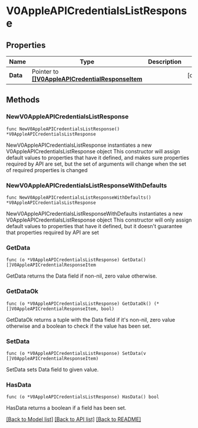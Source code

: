 # V0AppleAPICredentialsListResponse

## Properties

Name | Type | Description | Notes
------------ | ------------- | ------------- | -------------
**Data** | Pointer to [**[]V0AppleAPICredentialResponseItem**](V0AppleAPICredentialResponseItem.md) |  | [optional] 

## Methods

### NewV0AppleAPICredentialsListResponse

`func NewV0AppleAPICredentialsListResponse() *V0AppleAPICredentialsListResponse`

NewV0AppleAPICredentialsListResponse instantiates a new V0AppleAPICredentialsListResponse object
This constructor will assign default values to properties that have it defined,
and makes sure properties required by API are set, but the set of arguments
will change when the set of required properties is changed

### NewV0AppleAPICredentialsListResponseWithDefaults

`func NewV0AppleAPICredentialsListResponseWithDefaults() *V0AppleAPICredentialsListResponse`

NewV0AppleAPICredentialsListResponseWithDefaults instantiates a new V0AppleAPICredentialsListResponse object
This constructor will only assign default values to properties that have it defined,
but it doesn't guarantee that properties required by API are set

### GetData

`func (o *V0AppleAPICredentialsListResponse) GetData() []V0AppleAPICredentialResponseItem`

GetData returns the Data field if non-nil, zero value otherwise.

### GetDataOk

`func (o *V0AppleAPICredentialsListResponse) GetDataOk() (*[]V0AppleAPICredentialResponseItem, bool)`

GetDataOk returns a tuple with the Data field if it's non-nil, zero value otherwise
and a boolean to check if the value has been set.

### SetData

`func (o *V0AppleAPICredentialsListResponse) SetData(v []V0AppleAPICredentialResponseItem)`

SetData sets Data field to given value.

### HasData

`func (o *V0AppleAPICredentialsListResponse) HasData() bool`

HasData returns a boolean if a field has been set.


[[Back to Model list]](../README.md#documentation-for-models) [[Back to API list]](../README.md#documentation-for-api-endpoints) [[Back to README]](../README.md)


